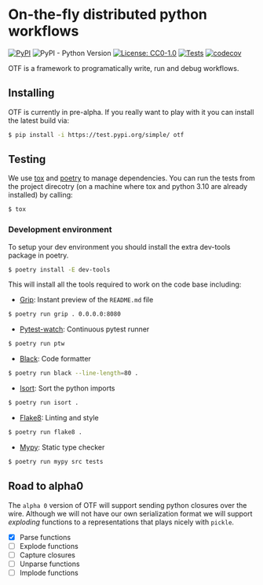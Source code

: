 # On-the-fly distributed python workflows

[![PyPI](https://img.shields.io/pypi/v/otf.svg)](https://pypi.org/project/otf/)
![PyPI - Python Version](https://img.shields.io/pypi/pyversions/otf)
[![License: CC0-1.0](https://img.shields.io/badge/License-CC0_1.0-lightgrey.svg)](http://creativecommons.org/publicdomain/zero/1.0/)
[![Tests](https://github.com/till-varoquaux/otf/actions/workflows/ci.yml/badge.svg?branch=main)](https://github.com/till-varoquaux/otf/actions/workflows/ci.yml)
[![codecov](https://codecov.io/gh/till-varoquaux/otf/branch/main/graph/badge.svg?token=ahhI117oFg)](https://codecov.io/gh/till-varoquaux/otf)

OTF is a framework to programatically write, run and debug workflows.

## Installing

OTF is currently in pre-alpha. If you really want to play with it you can
install the latest build via:

```bash
$ pip install -i https://test.pypi.org/simple/ otf
```

## Testing

We use [tox](https://tox.wiki/en/latest/) and
[poetry](https://python-poetry.org/) to manage dependencies. You can run the
tests from the project direcotry (on a machine where tox and python 3.10 are
already installed) by calling:

```bash
$ tox
```

### Development environment

To setup your dev environment you should install the extra dev-tools package in
poetry.

```bash
$ poetry install -E dev-tools
```

This will install all the tools required to work on the code base including:

* [Grip](https://github.com/joeyespo/grip): Instant preview of the `README.md` file
```bash
$ poetry run grip . 0.0.0.0:8080
```

* [Pytest-watch](https://github.com/joeyespo/pytest-watch): Continuous pytest runner
```bash
$ poetry run ptw
```

* [Black](https://black.readthedocs.io/en/stable/index.html): Code formatter
```bash
$ poetry run black --line-length=80 .
```

* [Isort](https://pycqa.github.io/isort): Sort the python imports
```bash
$ poetry run isort .
```

* [Flake8](https://flake8.pycqa.org/en/latest): Linting and style
```bash
$ poetry run flake8 .
```

* [Mypy](http://mypy-lang.org/): Static type checker
```bash
$ poetry run mypy src tests
```

## Road to alpha0

The `alpha 0` version of OTF will support sending python closures over the
wire. Although we will not have our own serialization format we will support
*exploding* functions to a representations that plays nicely with `pickle`.

- [x] Parse functions
- [ ] Explode functions
- [ ] Capture closures
- [ ] Unparse functions
- [ ] Implode functions
